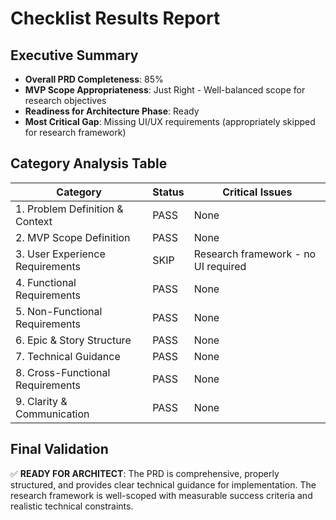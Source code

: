 # Checklist Results Report

## Executive Summary
- **Overall PRD Completeness**: 85%
- **MVP Scope Appropriateness**: Just Right - Well-balanced scope for research objectives
- **Readiness for Architecture Phase**: Ready
- **Most Critical Gap**: Missing UI/UX requirements (appropriately skipped for research framework)

## Category Analysis Table

| Category                         | Status  | Critical Issues |
| -------------------------------- | ------- | --------------- |
| 1. Problem Definition & Context  | PASS    | None |
| 2. MVP Scope Definition          | PASS    | None |
| 3. User Experience Requirements  | SKIP    | Research framework - no UI required |
| 4. Functional Requirements       | PASS    | None |
| 5. Non-Functional Requirements   | PASS    | None |
| 6. Epic & Story Structure        | PASS    | None |
| 7. Technical Guidance            | PASS    | None |
| 8. Cross-Functional Requirements | PASS    | None |
| 9. Clarity & Communication       | PASS    | None |

## Final Validation
✅ **READY FOR ARCHITECT**: The PRD is comprehensive, properly structured, and provides clear technical guidance for implementation. The research framework is well-scoped with measurable success criteria and realistic technical constraints.
